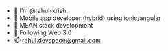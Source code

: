 - 👋 I’m @rahul-krish.
- 👀 Mobile app developer (hybrid) using ionic/angular
- 🌱 MEAN stack development
- 💞️ Following Web 3.0
- 📫 rahul.devspace@gmail.com

<!---
rahul-krish/rahul-krish is a ✨ special ✨ repository because its `README.md` (this file) appears on your GitHub profile.
You can click the Preview link to take a look at your changes.
--->
